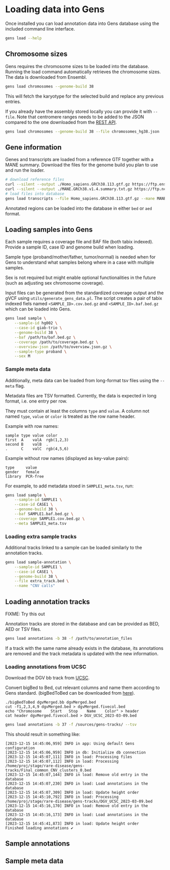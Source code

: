 # Loading data into Gens

Once installed you can load annotation data into Gens database using the included command line interface. 

``` bash
gens load --help
```

## Chromosome sizes

Gens requires the chromosome sizes to be loaded into the database. Running the load command automatically retrieves the chromosome sizes. The data is downloaded from Ensembl.

```bash
gens load chromosomes --genome-build 38
```

This will fetch the karyotype for the selected build and replace any previous entries.

If you already have the assembly stored locally you can provide it with `--file`. Note that centromere ranges
needs to be added to the JSON compared to the one downloaded from the [REST API](http://rest.ensembl.org/info/assembly/homo_sapiens?bands=true&content-type=json&synonyms=true).

```bash
gens load chromosomes --genome-build 38 --file chromosomes_hg38.json
```

## Gene information

Genes and transcripts are loaded from a reference GTF together with a MANE summary. Download the files for the genome build you plan to use and run the loader.

``` bash
# download reference files
curl --silent --output ./Homo_sapiens.GRCh38.113.gtf.gz https://ftp.ensembl.org/pub/release-113/gtf/homo_sapiens/Homo_sapiens.GRCh38.113.gtf.gz
curl --silent --output ./MANE.GRCh38.v1.4.summary.txt.gz https://ftp.ncbi.nlm.nih.gov/refseq/MANE/MANE_human/release_1.4/MANE.GRCh38.v1.4.summary.txt.gz
# load files into database
gens load transcripts --file Homo_sapiens.GRCh38.113.gtf.gz --mane MANE.GRCh38.v1.4.summary.txt.gz -b 38
```

Annotated regions can be loaded into the database in either `bed` or `aed` format.

## Loading samples into Gens

Each sample requires a coverage file and BAF file (both tabix indexed). Provide a sample ID, case ID and genome build when loading. 

Sample type (proband/mother/father, tumor/normal) is needed when for Gens to understand what samples belong where in a case with multiple samples. 

Sex is not required but might enable optional functionalities in the future (such as adjusting sex chromosome coverage).

Input files can be generated from the standardized coverage output and the gVCF using `utils/generate_gens_data.pl`. The script creates a pair of tabix indexed fiels named `<SAMPLE_ID>.cov.bed.gz` and `<SAMPLE_ID>.baf.bed.gz` which can be loaded into Gens.

```bash
gens load sample \
    --sample-id hg002 \
    --case-id giab-trio \
    --genome-build 38 \
    --baf /path/to/baf.bed.gz \
    --coverage /path/to/coverage.bed.gz \
    --overview-json /path/to/overview.json.gz \
    --sample-type proband \
    --sex M
```

### Sample meta data

Additionally, meta data can be loaded from long-format tsv files using the `--meta` flag.

Metadata files are TSV formatted. Currently, the data is expected in long format, i.e. one entry per row.

They must contain at least the columns `type` and `value`. A column not named `type`, `value` or `color` is treated as the row name header.

Example with row names:

```tsv
sample type value color
first  A    valA  rgb(1,2,3)
second B    valB  .
.      C    valC  rgb(4,5,6)
```

Example without row names (displayed as key-value pairs):

```tsv
type     value
gender   female
library  PCR-free
```

For example, to add metadata stoed in `SAMPLE1_meta.tsv`, run:

```bash
gens load sample \
    --sample-id SAMPLE1 \
    --case-id CASE1 \
    --genome-build 38 \
    --baf SAMPLE1.baf.bed.gz \
    --coverage SAMPLE1.cov.bed.gz \
    --meta SAMPLE1_meta.tsv
```

### Loading extra sample tracks

Additional tracks linked to a sample can be loaded similarly to the annotation tracks.

```bash
gens load sample-annotation \
    --sample-id SAMPLE1 \
    --case-id CASE1 \
    --genome-build 38 \
    --file extra_track.bed \
    --name "CNV calls"
```

## Loading annotation tracks

FIXME: Try this out

Annotation tracks are stored in the database and can be provided as BED, AED or TSV files.

```bash
gens load annotations -b 38 -f /path/to/annotation_files
```

If a track with the same name already exists in the database, its annotations are removed and the track metadata is updated with the new information.

### Loading annotations from UCSC

Download the DGV bb track from [UCSC](https://genome.ucsc.edu/cgi-bin/hgTables?db=hg19&hgta_group=varRep&hgta_track=dgvPlus&hgta_table=dgvMerged&hgta_doSchema=describe+table+schema).

Convert bigBed to Bed, cut relevant columns and name them according to Gens standard. (bigBedToBed can be downloaded from [here](https://hgdownload.soe.ucsc.edu/admin/exe/linux.x86_64.v479/bigBedToBed)).

```
./bigBedToBed dgvMerged.bb dgvMerged.bed
cut -f1,2,3,4,9 dgvMerged.bed > dgvMerged.fivecol.bed
echo "Chromosome	Start	Stop	Name	Color" > header
cat header dgvMerged.fivecol.bed > DGV_UCSC_2023-03-09.bed
```

```bash
gens load annotations -b 37 -f /sources/gens-tracks/ --tsv
```

This should result in something like:
```
[2023-12-15 14:45:06,959] INFO in app: Using default Gens configuration
[2023-12-15 14:45:06,959] INFO in db: Initialize db connection
[2023-12-15 14:45:07,111] INFO in load: Processing files
[2023-12-15 14:45:07,112] INFO in load: Processing /home/proj/stage/rare-disease/gens-tracks/Final_common_CNV_clusters_0.bed
[2023-12-15 14:45:07,144] INFO in load: Remove old entry in the database
[2023-12-15 14:45:07,230] INFO in load: Load annotations in the database
[2023-12-15 14:45:07,309] INFO in load: Update height order
[2023-12-15 14:45:10,792] INFO in load: Processing /home/proj/stage/rare-disease/gens-tracks/DGV_UCSC_2023-03-09.bed
[2023-12-15 14:45:16,170] INFO in load: Remove old entry in the database
[2023-12-15 14:45:16,173] INFO in load: Load annotations in the database
[2023-12-15 14:45:41,873] INFO in load: Update height order
Finished loading annotations ✔
```

## Sample annotations

## Sample meta data

